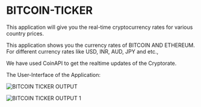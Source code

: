 # BITCOIN-TICKER
This application will give you the real-time cryptocurrency rates for various country prices.

This application shows you the currency rates of BITCOIN AND ETHEREUM.
For different currency rates like USD, INR, AUD, JPY and etc.,

We have used CoinAPI to get the realtime updates of the Cryptorate.

The User-Interface of the Application: 

![BITCOIN TICKER OUTPUT](https://github.com/jeevanrajan03/BITCOIN-TICKER/assets/121960177/7ab31c61-aa47-4ae5-ba1c-1557772b3cd3)


![BITCOIN TICKER OUTPUT 1](https://github.com/jeevanrajan03/BITCOIN-TICKER/assets/121960177/ab7bbe6f-e6c2-4157-a931-be8b8380335f)




